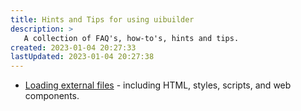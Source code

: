 ```yaml
---
title: Hints and Tips for using uibuilder
description: >
   A collection of FAQ's, how-to's, hints and tips.
created: 2023-01-04 20:27:33
lastUpdated: 2023-01-04 20:27:38
---
```


* [Loading external files](how-to/load-external-files.md) - including HTML, styles, scripts, and web components.
